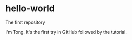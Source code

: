 # hello-world
The first repository

I'm Tong. It's the first try in GitHub followed by the tutorial.
